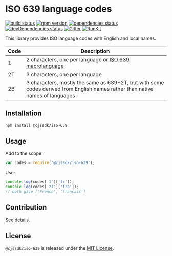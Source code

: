ISO 639 language codes
======================

[![build status](https://img.shields.io/travis/cjssdk/iso-639.svg?style=flat-square)](https://travis-ci.org/cjssdk/iso-639)
[![npm version](https://img.shields.io/npm/v/@cjssdk/iso-639.svg?style=flat-square)](https://www.npmjs.com/package/@cjssdk/iso-639)
[![dependencies status](https://img.shields.io/david/cjssdk/iso-639.svg?style=flat-square)](https://david-dm.org/cjssdk/iso-639)
[![devDependencies status](https://img.shields.io/david/dev/cjssdk/iso-639.svg?style=flat-square)](https://david-dm.org/cjssdk/iso-639?type=dev)
[![Gitter](https://img.shields.io/badge/gitter-join%20chat-blue.svg?style=flat-square)](https://gitter.im/DarkPark/cjssdk)
[![RunKit](https://img.shields.io/badge/RunKit-try-yellow.svg?style=flat-square)](https://npm.runkit.com/@cjssdk/iso-639)


This library provides ISO language codes with English and local names.

 Code | Description
------|-------------
 1    | 2 characters, one per language or [ISO 639 macrolanguage](http://en.wikipedia.org/wiki/ISO_639_macrolanguage)
 2T   | 3 characters, one per language
 2B   | 3 characters, mostly the same as 639-2T, but with some codes derived from English names rather than native names of languages


## Installation ##

```bash
npm install @cjssdk/iso-639
```


## Usage ##

Add to the scope:

```js
var codes = require('@cjssdk/iso-639');
```

Use:

```js
console.log(codes['1']['fr']);
console.log(codes['2T']['fra']);
// both give ['French', 'français']
```


## Contribution ##

See [details](.github/contributing.md).


## License ##

`@cjssdk/iso-639` is released under the [MIT License](license.md).

